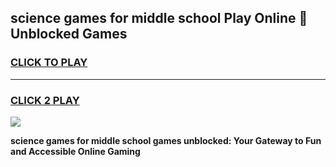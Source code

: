 
## science games for middle school Play Online 👋 Unblocked Games
<h3>
<a href="https://news.freeplayer.one?title=science_games_for_middle_school&ref=17GH">CLICK TO PLAY</a></h3>
<hr>

<h3>
<a href="https://news.freeplayer.one?title=science_games_for_middle_school&ref=17GH">CLICK 2 PLAY</a>
  
</h3>

<a href="https://news.freeplayer.one?title=science_games_for_middle_school&ref=17GH/"><img src="https://clearcache.store/games.png"></a>


**science games for middle school games unblocked: Your Gateway to Fun and Accessible Online Gaming**
